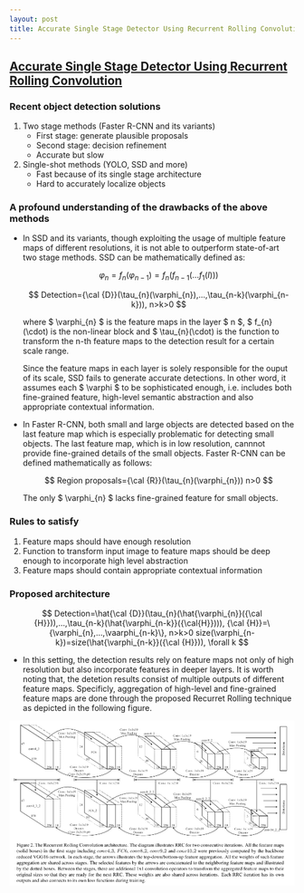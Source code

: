 ```yaml
---
layout: post
title: Accurate Single Stage Detector Using Recurrent Rolling Convolution
---
```


## [Accurate Single Stage Detector Using Recurrent Rolling Convolution](https://arxiv.org/pdf/1704.05776.pdf)

### Recent object detection solutions

1. Two stage methods (Faster R-CNN and its variants)
    - First stage: generate plausible proposals
    - Second stage: decision refinement
    - Accurate but slow
2. Single-shot methods (YOLO, SSD and more)
    - Fast because of its single stage architecture
    - Hard to accurately localize objects

### A profound understanding of the drawbacks of the above methods

- In SSD and its variants, though exploiting the usage of multiple feature maps of different resolutions, it is not able to outperform state-of-art two stage methods. SSD can be mathematically defined as:
   
    $$ \varphi_{n}=f_{n}(\varphi_{n-1})=f_{n}(f_{n-1}(...f_{1}(I))) $$
    
    $$ Detection={\cal {D}}(\tau_{n}(\varphi_{n}),...,\tau_{n-k}(\varphi_{n-k})), n>k>0 $$
    
    where $ \varphi_{n} $ is the feature maps in the layer $ n $, $ f_{n}(\cdot) is the non-linear block and $ \tau_{n}(\cdot) is the function to transform the n-th feature maps to the detection result for a certain scale range.

    Since the feature maps in each layer is solely responsible for the ouput of its scale, SSD fails to generate accurate detections. In other word, it assumes each $ \varphi $ to be sophisticated enough, i.e. includes both fine-grained feature, high-level semantic abstraction and also appropriate contextual information.

- In Faster R-CNN, both small and large objects are detected based on the last feature map which is especially problematic for detecting small objects. The last feature map, which is in low resolution, cannnot provide fine-grained details of the small objects. Faster R-CNN can be defined mathematically as follows:
    
    $$ Region proposals={\cal {R}}(\tau_{n}(\varphi_{n})) n>0 $$

    The only $ \varphi_{n} $ lacks fine-grained feature for small objects.

### Rules to satisfy

1. Feature maps should have enough resolution
2. Function to transform input image to feature maps should be deep enough to incorporate high level abstraction
3. Feature maps should contain appropriate contextual information

### Proposed architecture

$$ Detection=\hat{\cal {D}}(\tau_{n}(\hat{\varphi_{n}}({\cal {H}})),...,\tau_{n-k}(\hat{\varphi_{n-k}}({\cal{H}}))),
    {\cal {H}}=\{\varphi_{n},...,\vaarphi_{n-k}\}, n>k>0
    size(\varphi_{n-k})=size(\hat{\varphi_{n-k}}({\cal {H}})), \forall k $$

-  In this setting, the detection results rely on feature maps not only of high resolution but also incorporate features in deeper layers. It is worth noting that, the detetion results consist of multiple outputs of different feature maps. Specificly, aggregation of high-level and fine-grained feature maps are done through the proposed Recurret Rolling technique as depicted in the following figure.

 ![](../imgs/RRC.png)